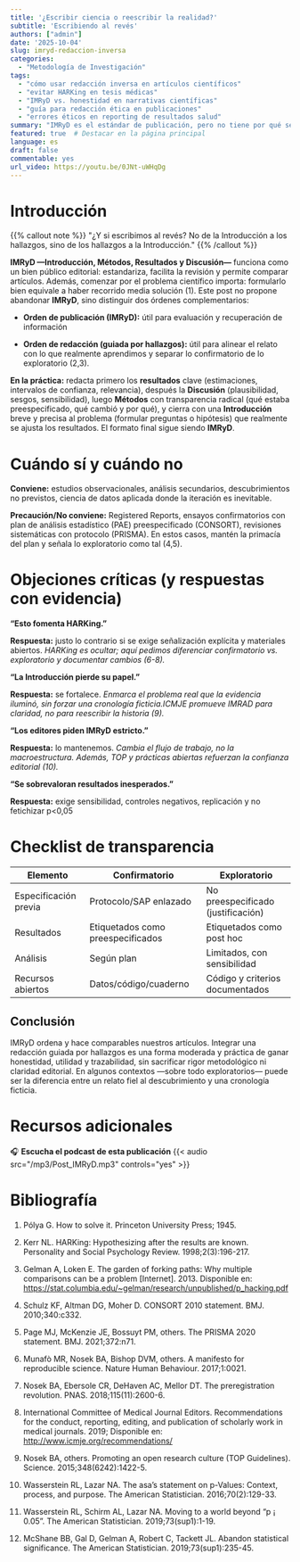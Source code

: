 ```yaml
---
title: '¿Escribir ciencia o reescribir la realidad?'
subtitle: 'Escribiendo al revés'
authors: ["admin"]
date: '2025-10-04'
slug: imryd-redaccion-inversa
categories:
  - "Metodología de Investigación"
tags:
  - "cómo usar redacción inversa en artículos científicos"
  - "evitar HARKing en tesis médicas"
  - "IMRyD vs. honestidad en narrativas científicas"
  - "guía para redacción ética en publicaciones"
  - "errores éticos en reporting de resultados salud"
summary: "IMRyD es el estándar de publicación, pero no tiene por qué ser el de redacción. Este post argumenta a favor de una estrategia de escritura 'inversa' —de los hallazgos hacia la introducción— como un método para aumentar la honestidad y claridad, distinguiéndolo del HARKing y alineando la narrativa con el verdadero descubrimiento científico."
featured: true  # Destacar en la página principal
language: es
draft: false
commentable: yes
url_video: https://youtu.be/0JNt-uWHqDg
---
```



# Introducción


{{% callout note  %}} "¿Y si escribimos al revés? No de la Introducción a los hallazgos, sino de los hallazgos a la Introducción."
{{% /callout %}}


**IMRyD —Introducción, Métodos, Resultados y Discusión—** funciona como un bien público editorial: estandariza, facilita la revisión y permite comparar artículos.
Además, comenzar por el problema científico importa: formularlo bien equivale a haber recorrido media solución (1).
Este post no propone abandonar **IMRyD**, sino distinguir dos órdenes complementarios:

- **Orden de publicación (IMRyD):** útil para evaluación y recuperación de información

- **Orden de redacción (guiada por hallazgos):** útil para alinear el relato con lo que realmente aprendimos y separar lo confirmatorio de lo exploratorio (2,3).


**En la práctica:** redacta primero los **resultados** clave (estimaciones, intervalos de confianza, relevancia), después la **Discusión** (plausibilidad, sesgos, sensibilidad), luego **Métodos** con transparencia radical (qué estaba preespecificado, qué cambió y por qué), y cierra con una **Introducción** breve y precisa al problema (formular preguntas o hipótesis) que realmente se ajusta los resultados.
El formato final sigue siendo **IMRyD**.

# Cuándo sí y cuándo no

**Conviene:** estudios observacionales, análisis secundarios, descubrimientos no previstos, ciencia de datos aplicada donde la iteración es inevitable.

**Precaución/No conviene:** Registered Reports, ensayos confirmatorios con plan de análisis estadístico (PAE) preespecificado (CONSORT), revisiones sistemáticas con protocolo (PRISMA).
En estos casos, mantén la primacía del plan y señala lo exploratorio como tal (4,5).


# Objeciones críticas (y respuestas con evidencia)


**“Esto fomenta HARKing.”**

**Respuesta:** justo lo contrario si se exige señalización explícita y materiales abiertos.
*HARKing es ocultar; aquí pedimos diferenciar confirmatorio vs. exploratorio y documentar cambios (6-8).*

**“La Introducción pierde su papel.”**

**Respuesta:** se fortalece.
*Enmarca el problema real que la evidencia iluminó, sin forzar una cronología ficticia.ICMJE promueve IMRAD para claridad, no para reescribir la historia (9).*

**“Los editores piden IMRyD estricto.”**

**Respuesta:** lo mantenemos.
*Cambia el flujo de trabajo, no la macroestructura. Además, TOP y prácticas abiertas refuerzan la confianza editorial (10).*

**“Se sobrevaloran resultados inesperados.”**

**Respuesta:** exige sensibilidad, controles negativos, replicación y no fetichizar p<0,05



# Checklist de transparencia

| Elemento | Confirmatorio | Exploratorio |
|------------------------|------------------------|------------------------|
| Especificación previa | Protocolo/SAP enlazado | No preespecificado (justificación) |
| Resultados | Etiquetados como preespecificados | Etiquetados como post hoc |
| Análisis | Según plan | Limitados, con sensibilidad |
| Recursos abiertos | Datos/código/cuaderno | Código y criterios documentados |



## Conclusión

IMRyD ordena y hace comparables nuestros artículos.
Integrar una redacción guiada por hallazgos es una forma moderada y práctica de ganar honestidad, utilidad y trazabilidad, sin sacrificar rigor metodológico ni claridad editorial.
En algunos contextos —sobre todo exploratorios— puede ser la diferencia entre un relato fiel al descubrimiento y una cronología ficticia.


# Recursos adicionales

🎧 **Escucha el podcast de esta publicación**
{{< audio src="/mp3/Post_IMRyD.mp3" controls="yes" >}}

# Bibliografía

1. Pólya G. How to solve it. Princeton University Press; 1945. 

2. Kerr NL. HARKing: Hypothesizing after the results are known. Personality and Social Psychology Review. 1998;2(3):196-217. 

3. Gelman A, Loken E. The garden of forking paths: Why multiple comparisons can be a problem [Internet]. 2013. Disponible en: https://stat.columbia.edu/~gelman/research/unpublished/p_hacking.pdf

4. Schulz KF, Altman DG, Moher D. CONSORT 2010 statement. BMJ. 2010;340:c332. 

5. Page MJ, McKenzie JE, Bossuyt PM, others. The PRISMA 2020 statement. BMJ. 2021;372:n71. 

6. Munafò MR, Nosek BA, Bishop DVM, others. A manifesto for reproducible science. Nature Human Behaviour. 2017;1:0021. 

7. Nosek BA, Ebersole CR, DeHaven AC, Mellor DT. The preregistration revolution. PNAS. 2018;115(11):2600-6. 

8. International Committee of Medical Journal Editors. Recommendations for the conduct, reporting, editing, and publication of scholarly work in medical journals. 2019; Disponible en: http://www.icmje.org/recommendations/

9. Nosek BA, others. Promoting an open research culture (TOP Guidelines). Science. 2015;348(6242):1422-5. 

10. Wasserstein RL, Lazar NA. The asa’s statement on p-Values: Context, process, and purpose. The American Statistician. 2016;70(2):129-33. 

11. Wasserstein RL, Schirm AL, Lazar NA. Moving to a world beyond “p ¡ 0.05”. The American Statistician. 2019;73(sup1):1-19. 

12. McShane BB, Gal D, Gelman A, Robert C, Tackett JL. Abandon statistical significance. The American Statistician. 2019;73(sup1):235-45. 



